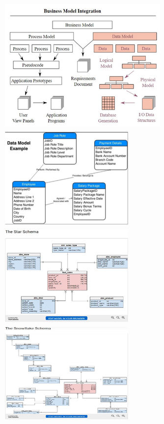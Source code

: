 <p align="left">
  <img width="800" height="400" src="https://github.com/ankur715/SQL/blob/master/data_management_%26_big_data/concepts/business%20model.JPG"
</p>

<p align="left">
  <img width=400" height="300" src="https://github.com/ankur715/SQL/blob/master/data_management_%26_big_data/concepts/data%20model.JPG"
</p>
                                                                                                                                       
<p align="left">
  <img width=400" height="300" src="https://github.com/ankur715/SQL/blob/master/data_management_%26_big_data/concepts/star%20schema.JPG"
</p>

<p align="left">
  <img width=400" height="300" src="https://github.com/ankur715/SQL/blob/master/data_management_%26_big_data/concepts/snowflake%20schema.JPG"
</p>
